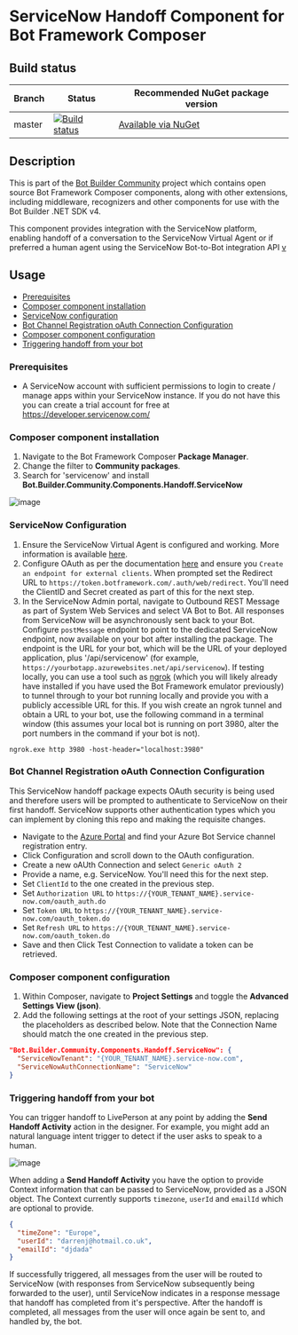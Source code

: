 # ServiceNow Handoff Component for Bot Framework Composer

## Build status
| Branch | Status | Recommended NuGet package version |
| ------ | ------ | ------ |
| master | [![Build status](https://ci.appveyor.com/api/projects/status/b9123gl3kih8x9cb?svg=true)](https://ci.appveyor.com/project/garypretty/botbuilder-community) | [Available via NuGet](https://www.nuget.org/packages/Bot.Builder.Community.Components.Handoff.ServiceNow/) |

## Description

This is part of the [Bot Builder Community](https://github.com/botbuildercommunity) project which contains open source Bot Framework Composer components, along with other extensions, including middleware, recognizers and other components for use with the Bot Builder .NET SDK v4.

This component provides integration with the ServiceNow platform, enabling handoff of a conversation to the ServiceNow Virtual Agent or if preferred a human agent using the ServiceNow Bot-to-Bot integration API [v](https://docs.servicenow.com/bundle/paris-now-intelligence/page/administer/virtual-agent/concept/bot2bot.html)

## Usage

* [Prerequisites](#prerequisites)
* [Composer component installation](#composer-component-installation)
* [ServiceNow configuration](#servicenow-configuration)
* [Bot Channel Registration oAuth Connection Configuration](#bot-channel-registrator-oauth-connection-configuration)
* [Composer component configuration](#composer-component-configuration)
* [Triggering handoff from your bot](#triggering-handoff-from-your-bot)

### Prerequisites

* A ServiceNow account with sufficient permissions to login to create / manage apps within your ServiceNow instance. If you do not have this you can create a trial account for free at https://developer.servicenow.com/

### Composer component installation

1. Navigate to the Bot Framework Composer **Package Manager**.
2. Change the filter to **Community packages**.
3. Search for 'servicenow' and install **Bot.Builder.Community.Components.Handoff.ServiceNow**

![image](https://user-images.githubusercontent.com/3900649/115234449-f3fe2580-a110-11eb-95f4-e549cd14ceea.png)

### ServiceNow Configuration

1. Ensure the ServiceNow Virtual Agent is configured and working. More information is available [here](https://docs.servicenow.com/bundle/paris-now-intelligence/page/administer/virtual-agent/task/install-virtual-agent-api.html). 
2. Configure OAuth as per the documentation [here](https://docs.servicenow.com/bundle/paris-platform-administration/page/administer/security/task/t_SettingUpOAuth.html) and ensure you `Create an endpoint for external clients`. When prompted set the Redirect URL to `https://token.botframework.com/.auth/web/redirect`. You'll need the ClientID and Secret created as part of this for the next step. 
3. In the ServiceNow Admin portal, navigate to Outbound REST Message as part of System Web Services and select VA Bot to Bot. All responses from ServiceNow will be asynchronously sent back to your Bot.  Configure `postMessage` endpoint to point to the dedicated ServiceNow endpoint, now available on your bot after installing the package. The endpoint is the URL for your bot, which will be the URL of your deployed application, plus '/api/servicenow' (for example, `https://yourbotapp.azurewebsites.net/api/servicenow`). If testing locally, you can use a tool such as [ngrok](https://www.ngrok.com) (which you will likely already have installed if you have used the Bot Framework emulator previously) to tunnel through to your bot running locally and provide you with a publicly accessible URL for this. If you wish create an ngrok tunnel and obtain a URL to your bot, use the following command in a terminal window (this assumes your local bot is running on port 3980, alter the port numbers in the command if your bot is not).
 
```
ngrok.exe http 3980 -host-header="localhost:3980"
```

### Bot Channel Registration oAuth Connection Configuration

This ServiceNow handoff package expects OAuth security is being used and therefore users will be prompted to authenticate to ServiceNow on their first handoff. ServiceNow supports other authentication types which you can implement by cloning this repo and making the requisite changes.

- Navigate to the [Azure Portal](https://portal.azure.com) and find your Azure Bot Service channel registration entry.
- Click Configuration and scroll down to the OAuth configuration.
- Create a new oAUth Connection and select `Generic oAuth 2`
- Provide a name, e.g. ServiceNow. You'll need this for the next step.
- Set `ClientId` to the one created in the previous step.
- Set `Authorization URL` to `https://{YOUR_TENANT_NAME}.service-now.com/oauth_auth.do`
- Set `Token URL` to `https://{YOUR_TENANT_NAME}.service-now.com/oauth_token.do`
- Set `Refresh URL` to `https://{YOUR_TENANT_NAME}.service-now.com/oauth_token.do`
- Save and then Click Test Connection to validate a token can be retrieved.


### Composer component configuration

1. Within Composer, navigate to **Project Settings** and toggle the **Advanced Settings View (json)**.
2. Add the following settings at the root of your settings JSON, replacing the placeholders as described below. Note that the Connection Name should match the one created in the previous step.

```json
"Bot.Builder.Community.Components.Handoff.ServiceNow": {
  "ServiceNowTenant": "{YOUR_TENANT_NAME}.service-now.com",
  "ServiceNowAuthConnectionName": "ServiceNow"
}
```

### Triggering handoff from your bot

You can trigger handoff to LivePerson at any point by adding the **Send Handoff Activity** action in the designer. For example, you might add an natural language intent trigger to detect if the user asks to speak to a human.

![image](https://user-images.githubusercontent.com/3900649/115235187-d1204100-a111-11eb-8dee-bcfb63b76347.png)

When adding a **Send Handoff Activity** you have the option to provide Context information that can be passed to ServiceNow, provided as a JSON object. The Context currently supports `timezone`, `userId` and `emailId` which are optional to provide.

```json
{
  "timeZone": "Europe",
  "userId": "darrenj@hotmail.co.uk",
  "emailId": "djdada"
}
```

If successfully triggered, all messages from the user will be routed to ServiceNow (with responses from ServiceNow subsequently being forwarded to the user), until ServiceNow indicates in a response message that handoff has completed from it's perspective. After the handoff is completed, all messages from the user will once again be sent to, and handled by, the bot.
